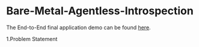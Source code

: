 # Bare-Metal-Agentless-Introspection
The End-to-End final application demo can be found [here](https://www.youtube.com/watch?v=IRjz0__lJ2c).

1.Problem Statement 
